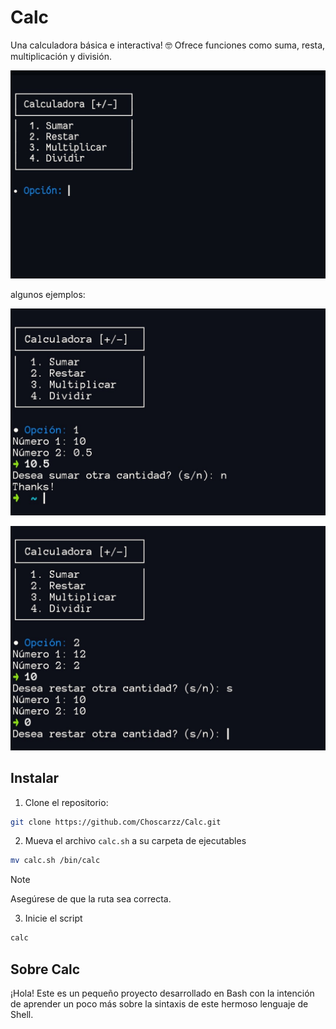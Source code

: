# Calc
Una calculadora básica e interactiva! 🤓
Ofrece funciones como suma, resta, multiplicación y división.

![image](screenshots/example.jpg)

algunos ejemplos:

![image](screenshots/example2.jpg)

![image](screenshots/example3.jpg)

## Instalar
1. Clone el repositorio:
```bash 
git clone https://github.com/Choscarzz/Calc.git
```
2. Mueva el archivo `calc.sh` a su carpeta de ejecutables
```bash 
mv calc.sh /bin/calc
```
> [!NOTE]
> Asegúrese de que la ruta sea correcta. 

3. Inicie el script
```bash
calc
```

## Sobre Calc
¡Hola! Este es un pequeño proyecto desarrollado en Bash con la intención de aprender un poco más sobre la sintaxis de este hermoso lenguaje de Shell.
